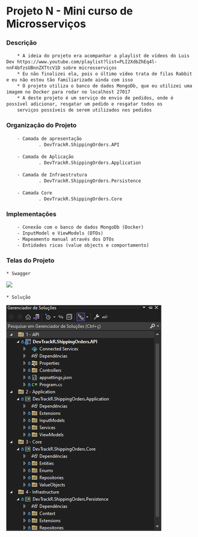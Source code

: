 # Projeto N - Mini curso de Microsserviços

### Descrição
        * A ideia do projeto era acompanhar a playlist de vídeos do Luis Dev https://www.youtube.com/playlist?list=PLI2XdbZhEq4l-nnF4bfzsUBnnZXTtcV1D sobre microsserviços
        * Eu não finalizei ela, pois o último vídeo trata de filas Rabbit e eu não estou tão familiarizado ainda com isso
        * O projeto utiliza o banco de dados MongoDb, que eu utilizei uma imagem no Docker para rodar no localhost 27017
        * A deste projeto é um serviço de envio de pedidos, onde é possível adicionar, resgatar um pedido e resgatar todos os 
        serviços possíveis de serem utilizados nos pedidos

### Organização do Projeto
        - Camada de apresentação
                . DevTrackR.ShippingOrders.API

        - Camada de Aplicação
                . DevTrackR.ShippingOrders.Application

        - Camada de Infraestrutura
                . DevTrackR.ShippingOrders.Persistence

        - Camada Core
                . DevTrackR.ShippingOrders.Core

### Implementações
        - Conexão com o banco de dados MongoDb (Docker)
        - InputModel e ViewModels (DTOs)
        - Mapeamento manual através dos DTOs
        - Entidades ricas (value objects e comportamento)

### Telas do Projeto
	* Swagger
![](Images/swagger-endpoint.PNG?raw=true)

	* Solução
![](Images/solution.PNG?raw=true)